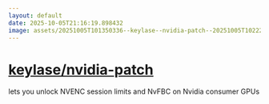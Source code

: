```yaml
---
layout: default
date: 2025-10-05T21:16:19.898432
image: assets/20251005T101350336--keylase--nvidia-patch--20251005T102220230--cropped.png
---
```


# [keylase/nvidia-patch](https://github.com/keylase/nvidia-patch)

lets you unlock NVENC session limits and NvFBC on Nvidia consumer GPUs
